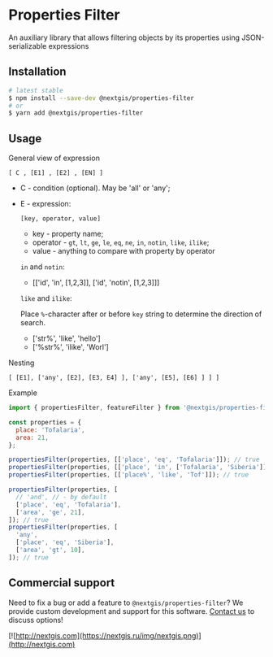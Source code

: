 # Properties Filter

An auxiliary library that allows filtering objects by its properties using JSON-serializable expressions

## Installation

```bash
# latest stable
$ npm install --save-dev @nextgis/properties-filter
# or
$ yarn add @nextgis/properties-filter
```

## Usage

General view of expression

`[ С , [E1] , [E2] , [EN] ]`

- С - condition (optional). May be 'all' or 'any';

- E - expression:

  `[key, operator, value]`

  - key - property name;
  - operator - `gt`, `lt`, `ge`, `le`, `eq`, `ne`, `in`, `notin`, `like`, `ilike`;
  - value - anything to compare with property by operator

  `in` and `notin`:

  - [['id', 'in', [1,2,3]], ['id', 'notin', [1,2,3]]]

  `like` and `ilike`:

  Place `%`-character after or before `key` string to determine the direction of search.

  - ['str%', 'like', 'hello']
  - ['%str%', 'ilike', 'Worl']

Nesting

`[ [E1], ['any', [E2], [E3, E4] ], ['any', [E5], [E6] ] ] ]`

Example

```javascript
import { propertiesFilter, featureFilter } from '@nextgis/properties-filter';

const properties = {
  place: 'Tofalaria',
  area: 21,
};

propertiesFilter(properties, [['place', 'eq', 'Tofalaria']]); // true
propertiesFilter(properties, [['place', 'in', ['Tofalaria', 'Siberia']]]); // true
propertiesFilter(properties, [['place%', 'like', 'Tof']]); // true

propertiesFilter(properties, [
  // 'and', // - by default
  ['place', 'eq', 'Tofalaria'],
  ['area', 'ge', 21],
]); // true
propertiesFilter(properties, [
  'any',
  ['place', 'eq', 'Siberia'],
  ['area', 'gt', 10],
]); // true
```

## Commercial support

Need to fix a bug or add a feature to `@nextgis/properties-filter`? We provide custom development and support for this software. [Contact us](http://nextgis.com/contact/) to discuss options!

[![http://nextgis.com](https://nextgis.ru/img/nextgis.png)](http://nextgis.com)

